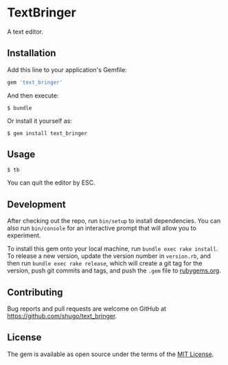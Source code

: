 # TextBringer

A text editor.

## Installation

Add this line to your application's Gemfile:

```ruby
gem 'text_bringer'
```

And then execute:

    $ bundle

Or install it yourself as:

    $ gem install text_bringer

## Usage

    $ tb

You can quit the editor by ESC.

## Development

After checking out the repo, run `bin/setup` to install dependencies. You can also run `bin/console` for an interactive prompt that will allow you to experiment.

To install this gem onto your local machine, run `bundle exec rake install`. To release a new version, update the version number in `version.rb`, and then run `bundle exec rake release`, which will create a git tag for the version, push git commits and tags, and push the `.gem` file to [rubygems.org](https://rubygems.org).

## Contributing

Bug reports and pull requests are welcome on GitHub at https://github.com/shugo/text_bringer.


## License

The gem is available as open source under the terms of the [MIT License](http://opensource.org/licenses/MIT).

